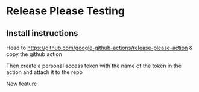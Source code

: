 # Release Please Testing

## Install instructions

Head to https://github.com/google-github-actions/release-please-action
& copy the github action

Then create a personal access token with the name of the token in the action and attach it to the repo

New feature
